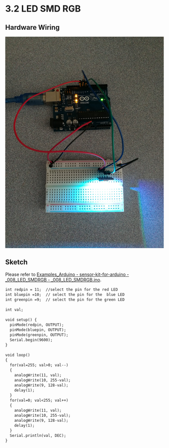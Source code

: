 # 3.2 LED SMD RGB

## Hardware Wiring
![Image](../../Examples/sensor-kit-for-arduino/008_led_smdrgb.jpg)

## Sketch
Please refer to [Examples_Arduino - sensor-kit-for-arduino - _008_LED_SMDRGB - _008_LED_SMDRGB.ino](https://github.com/LongerVisionRobot/Examples_Arduino/tree/master/sensor-kit-for-arduino/_008_LED_SMDRGB/_008_LED_SMDRGB.ino).
```
int redpin = 11;  //select the pin for the red LED
int bluepin =10;  // select the pin for the  blue LED
int greenpin =9;  // select the pin for the green LED

int val;

void setup() {
  pinMode(redpin, OUTPUT);
  pinMode(bluepin, OUTPUT);
  pinMode(greenpin, OUTPUT);
  Serial.begin(9600);
}

void loop() 
{
  for(val=255; val>0; val--)
  {
    analogWrite(11, val);
    analogWrite(10, 255-val);
    analogWrite(9, 128-val);
    delay(1); 
  }
  for(val=0; val<255; val++)
  {
    analogWrite(11, val);
    analogWrite(10, 255-val);
    analogWrite(9, 128-val);
    delay(1); 
  }
  Serial.println(val, DEC);
}
```